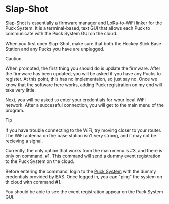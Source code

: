 # Slap-Shot
Slap-Shot is essentially a firmware manager and LoRa-to-WiFi linker for the Puck System. It is a terminal-based, text GUI that allows each Puck to communicate with the Puck System GUI on the cloud.

When you first open Slap-Shot, make sure that both the Hockey Stick Base Station and any Pucks you have are unplugged.

> [!CAUTION]
> When prompted, the first thing you should do is update the firmware. After the firmware has been updated, you will be asked if you 
> have any Pucks to register. At this point, this has no implementaion, so just say no. Once we know that the software here works, 
> adding Puck registration on my end will take very little.

Next, you will be asked to enter your credentials for wour local WiFi network. After a successful connection, you will get to the main menu of the program.

> [!TIP]
> If you have trouble connecting to the WiFi, try moving closer to your router. The WiFi antenna on the base station isn't very
> strong, and it may not be recieving a signal.

Currently, the only option that works from the main menu is #3, and there is only on command, #1. This command will send a dummy event registration to the Puck System on the cloud.

Before entering the command, login to the [Puck System](https://staging.eas-defense.com/) with the dummy credentials provided by EAS. Once logged in, you can "ping" the system on th cloud with command #1. 

You should be able to see the event registration appear on the Puck System GUI.
